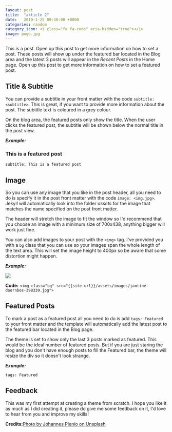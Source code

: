 ```yaml
---
layout: post
title:  "article 2"
date:   2019-1-25 09:30:00 +0000
categories: random
category_icon: <i class="fa fa-code" aria-hidden="true"></i>
image: pogo.jpg
---
```


This is a post. Open up this post to get more information on how to set a post. These posts will show up under the featured bar located in the Blog area and the latest 3 posts will appear in the _Recent Posts_ in the Home page. Open up this post to get more information on how to set a featured post.

## Title & Subtitle
You can provide a subtitle in your front matter with the code `subtitle: <subtitle>`.  This is great, if you want to provide more information about the post. The subtitle text is coloured in a grey colour.

On the blog area, the featured posts only show the title. When the user clicks the featured post, the subtitle will be shown below the normal title in the post view.

**_Example:_**
<h3 class="text-muted">This is a featured post</h3>

`subtitle: This is a featured post`


## Image

So you can use any image that you like in the post header, all you need to do is specify it in the post front matter with the code `image: <img.jpg>`. Jekyll will automatically look into the folder _assets_ for the image that matches the name specified on the post front matter.

The header will stretch the image to fit the window so I'd recommend that you choose an image with a minimum size of 700x438, anything bigger will work just fine.

You can also add images to your post with the `<img>` tag. I've provided you with a `bg` class that you can use so your images span the whole length of the text area. This will set the image height to 400px so be aware that some distortion might happen.

**_Example:_**

<img class="bg" src="{{site.url}}/assets/images/jantine-doornbos-398339.jpg">

**Code:** `<img class="bg" src="{{site.url}}/assets/images/jantine-doornbos-398339.jpg">`

## Featured Posts

To mark a post as a featured post all you need to do is add `tags: Featured` to your front matter and the template will automatically add the latest post to the featured bar located in the Blog page.

The theme is set to show only the last 3 posts marked as featured. This would be the ideal number of featured posts. But if you are just staring the blog and you don't have enough posts to fill the Featured bar, the theme will resize the div so it doesn't look strange.

**_Example:_**

`tags: Featured`

## Feedback
This was my first attempt at creating a theme from scratch. I hope you like it as much as I did creating it, please do give me some feedback on it, I'd love to hear from you and improve my skills!


**Credits:**[Photo by Johannes Plenio on Unsplash](https://unsplash.com/photos/FZpCcPss9to)

